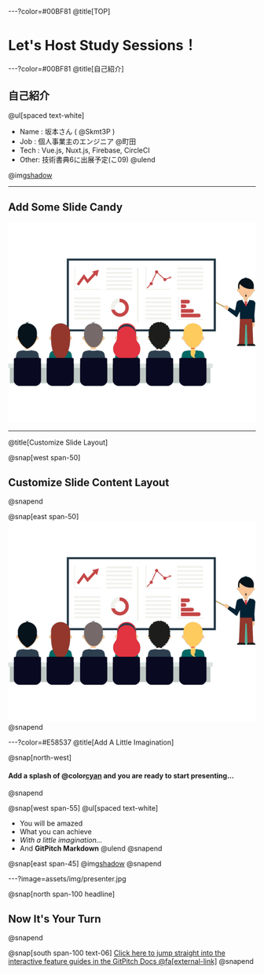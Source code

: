 ---?color=#00BF81
@title[TOP]
# Let's Host Study Sessions！

---?color=#00BF81
@title[自己紹介]
## 自己紹介
@ul[spaced text-white]
- Name : 坂本さん ( @Skmt3P )
- Job  : 個人事業主のエンジニア @町田
- Tech : Vue.js, Nuxt.js, Firebase, CircleCI
- Other: 技術書典6に出展予定(こ09)
@ulend

@img[shadow](assets/img/profile.png)

---

## Add Some Slide Candy

![](assets/img/presentation.png)

---
@title[Customize Slide Layout]

@snap[west span-50]
## Customize Slide Content Layout
@snapend

@snap[east span-50]
![](assets/img/presentation.png)
@snapend

---?color=#E58537
@title[Add A Little Imagination]

@snap[north-west]
#### Add a splash of @color[cyan](**color**) and you are ready to start presenting...
@snapend

@snap[west span-55]
@ul[spaced text-white]
- You will be amazed
- What you can achieve
- *With a little imagination...*
- And **GitPitch Markdown**
@ulend
@snapend

@snap[east span-45]
@img[shadow](assets/img/conference.png)
@snapend

---?image=assets/img/presenter.jpg

@snap[north span-100 headline]
## Now It's Your Turn
@snapend

@snap[south span-100 text-06]
[Click here to jump straight into the interactive feature guides in the GitPitch Docs @fa[external-link]](https://gitpitch.com/docs/getting-started/tutorial/)
@snapend